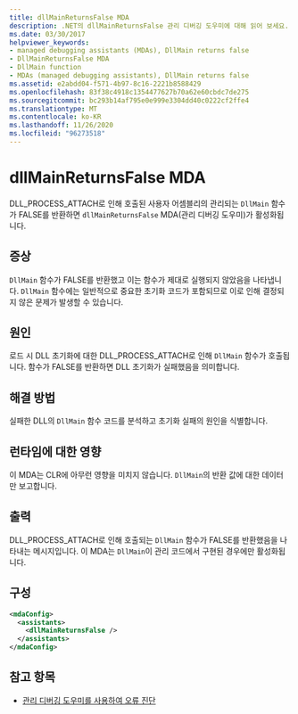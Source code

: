 ```yaml
---
title: dllMainReturnsFalse MDA
description: .NET의 dllMainReturnsFalse 관리 디버깅 도우미에 대해 읽어 보세요. DLL 초기화에 실패 한 경우이 MDA가 활성화 됩니다.
ms.date: 03/30/2017
helpviewer_keywords:
- managed debugging assistants (MDAs), DllMain returns false
- DllMainReturnsFalse MDA
- DllMain function
- MDAs (managed debugging assistants), DllMain returns false
ms.assetid: e2abdd04-f571-4b97-8c16-2221b8588429
ms.openlocfilehash: 83f38c4918c1354477627b70a62e60cbdc7de275
ms.sourcegitcommit: bc293b14af795e0e999e3304dd40c0222cf2ffe4
ms.translationtype: MT
ms.contentlocale: ko-KR
ms.lasthandoff: 11/26/2020
ms.locfileid: "96273518"
---
```

# <a name="dllmainreturnsfalse-mda"></a>dllMainReturnsFalse MDA

DLL_PROCESS_ATTACH로 인해 호출된 사용자 어셈블리의 관리되는 `DllMain` 함수가 FALSE를 반환하면 `dllMainReturnsFalse` MDA(관리 디버깅 도우미)가 활성화됩니다.  
  
## <a name="symptoms"></a>증상  

 `DllMain` 함수가 FALSE를 반환했고 이는 함수가 제대로 실행되지 않았음을 나타냅니다. `DllMain` 함수에는 일반적으로 중요한 초기화 코드가 포함되므로 이로 인해 결정되지 않은 문제가 발생할 수 있습니다.  
  
## <a name="cause"></a>원인  

 로드 시 DLL 초기화에 대한 DLL_PROCESS_ATTACH로 인해 `DllMain` 함수가 호출됩니다. 함수가 FALSE를 반환하면 DLL 초기화가 실패했음을 의미합니다.  
  
## <a name="resolution"></a>해결 방법  

 실패한 DLL의 `DllMain` 함수 코드를 분석하고 초기화 실패의 원인을 식별합니다.  
  
## <a name="effect-on-the-runtime"></a>런타임에 대한 영향  

 이 MDA는 CLR에 아무런 영향을 미치지 않습니다. `DllMain`의 반환 값에 대한 데이터만 보고합니다.  
  
## <a name="output"></a>출력  

 DLL_PROCESS_ATTACH로 인해 호출되는 `DllMain` 함수가 FALSE를 반환했음을 나타내는 메시지입니다. 이 MDA는 `DllMain`이 관리 코드에서 구현된 경우에만 활성화됩니다.  
  
## <a name="configuration"></a>구성  
  
```xml  
<mdaConfig>  
  <assistants>  
    <dllMainReturnsFalse />  
  </assistants>  
</mdaConfig>  
```  
  
## <a name="see-also"></a>참고 항목

- [관리 디버깅 도우미를 사용하여 오류 진단](diagnosing-errors-with-managed-debugging-assistants.md)
